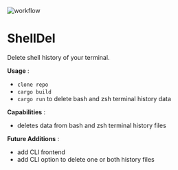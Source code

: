 ![workflow](https://github.com/xTeKc/ShellDel/actions/workflows/ci.yml/badge.svg)

# ShellDel
Delete shell history of your terminal.

__Usage__ : 
- `clone repo`
- `cargo build`
- `cargo run` to delete bash and zsh terminal history data

__Capabilities__ : 
- deletes data from bash and zsh terminal history files

__Future Additions__ :
- add CLI frontend
- add CLI option to delete one or both history files